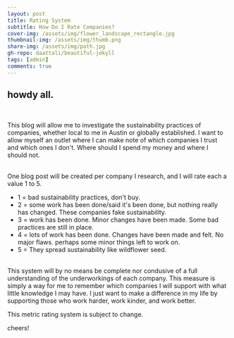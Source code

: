 ```yaml
---
layout: post
title: Rating System
subtitle: How Do I Rate Companies?
cover-img: /assets/img/flower_landscape_rectangle.jpg
thumbnail-img: /assets/img/thumb.png
share-img: /assets/img/path.jpg
gh-repo: daattali/beautiful-jekyll
tags: [admin]
comments: true
---
```



## howdy all. 

<br> 

This blog will allow me to investigate the sustainability practices of companies, whether local to me in Austin or globally established. I want to allow myself an outlet where I can make note of which companies I trust and which ones I don't. Where should I spend my money and where I should not.

<br> 
One blog post will be created per company I research, and I will rate each a value 1 to 5.

<ul>
  <li> 1 = bad sustainability practices, don't buy.</li>
  <li> 2 = some work has been done/said it's been done, but nothing really has changed. These companies fake sustainability.</li>
  <li> 3 = work has been done. Minor changes have been made. Some bad practices are still in place.</li>
  <li> 4 = lots of work has been done. Changes have been made and felt. No major flaws. perhaps some minor things left to work on.</li>
  <li> 5 = They spread sustainability like wildflower seed.</li>
</ul>

<br> 
This system will by no means be complete nor condusive of a full understanding of the underworkings of each company. This measure is simply a way for me to remember which companies I will support with what little knowledge I may have. I just want to make a difference in my life by supporting those who work harder, work kinder, and work better.

This metric rating system is subject to change.

cheers!
